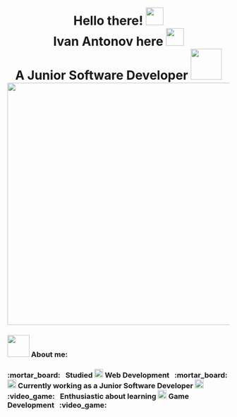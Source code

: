 <h1 align="center">
  Hello there! <img width="40" src="https://raw.githubusercontent.com/iampavangandhi/iampavangandhi/master/gifs/Hi.gif"> <br>
  Ivan Antonov here <img width="40" src="https://c.tenor.com/eT_e-q0D5xoAAAAi/long-livethe-blob-sunglasses.gif"> <br>
  A Junior Software Developer <img width="70" src="https://i.pinimg.com/originals/c5/07/5d/c5075d791fee5d4aba5c561280f0ceaa.gif"> <br>
  <img width="550"
src="https://64.media.tumblr.com/2d0af9c90d1b1107313cc20bda01548a/tumblr_outwxnanpp1u79o2lo1_1280.gifv"> 
</h1>

<h3>
  <img width="50" src="https://emojipedia-us.s3.amazonaws.com/source/skype/289/man-technologist_1f468-200d-1f4bb.png"> About me: <br>
</h3>
<h3>
  :mortar_board: &#160; Studied <img width="20" src="https://seeklogo.com/images/C/c-sharp-c-logo-02F17714BA-seeklogo.com.png"> Web Development &#160; :mortar_board: <br>
  <img width="20" src="https://img.freepik.com/free-vector/cute-man-working-computer-cartoon-vector-icon-illustration-people-technology-icon-isolated_138676-5717.jpg?w=2000"> Currently working as a Junior Software Developer <img width="20" src="https://img.freepik.com/free-vector/cute-man-working-computer-cartoon-vector-icon-illustration-people-technology-icon-isolated_138676-5717.jpg?w=2000"> <br>
  :video_game: &#160; Enthusiastic about learning <img width="20" src="https://cdn.icon-icons.com/icons2/2389/PNG/512/unity_logo_icon_144772.png"> Game Development &#160; :video_game:
</h3>
